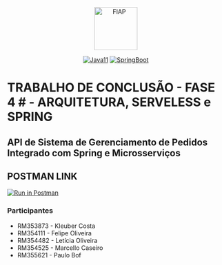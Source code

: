 <div align="center">
<a href="https://www.fiap.com.br" target="_blank">
    <img src="https://on.fiap.com.br/theme/fiap/postech/pos-tech.png" height="100px" alt="FIAP" class="center"/>
</a>

[![Java11](https://img.shields.io/badge/devel-Java-brightgreen)](https://docs.oracle.com/en/java/javase/11)
[![SpringBoot](https://img.shields.io/badge/framework-SpringBoot-brightgreen)](https://docs.spring.io/spring-boot/docs/current/reference/htmlsingle)
</div>

# TRABALHO DE CONCLUSÃO - FASE 4 # - ARQUITETURA, SERVELESS e SPRING

## API de Sistema de Gerenciamento de Pedidos Integrado com Spring e Microsserviços

## POSTMAN LINK

[![Run in Postman](https://run.pstmn.io/button.svg)](https://app.getpostman.com/join-team?invite_code=cda99e18652b1911e9eced09ca97f248&target_code=d46459f0b2ce95b5999bcc48a45a3a1b)

###  Participantes

- RM353873 - Kleuber Costa
- RM354111 - Felipe Oliveira
- RM354482 - Letícia Oliveira
- RM354525 - Marcello Caseiro
- RM355621 - Paulo Bof